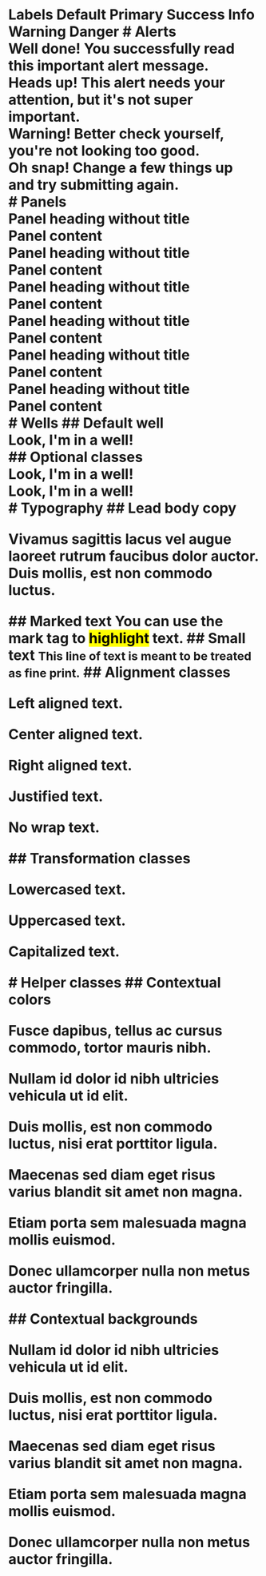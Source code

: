 # Labels <span class="label label-default">Default</span> <span class="label label-primary">Primary</span> <span class="label label-success">Success</span> <span class="label label-info">Info</span> <span class="label label-warning">Warning</span> <span class="label label-danger">Danger</span> # Alerts <div class="alert alert-success" role="alert"><b>Well done!</b> You successfully read this important alert message. </div> <div class="alert alert-info" role="alert"><b>Heads up!</b> This alert needs your attention, but it's not super important. </div> <div class="alert alert-warning" role="alert"><b>Warning!</b> Better check yourself, you're not looking too good. </div> <div class="alert alert-danger" role="alert"><b>Oh snap!</b> Change a few things up and try submitting again. </div> # Panels <div class="panel panel-default"> <div class="panel-heading">Panel heading without title</div> <div class="panel-body"> Panel content </div> </div> <div class="panel panel-primary"> <div class="panel-heading">Panel heading without title</div> <div class="panel-body"> Panel content </div> </div> <div class="panel panel-success"> <div class="panel-heading">Panel heading without title</div> <div class="panel-body"> Panel content </div> </div> <div class="panel panel-info"> <div class="panel-heading">Panel heading without title</div> <div class="panel-body"> Panel content </div> </div> <div class="panel panel-warning"> <div class="panel-heading">Panel heading without title</div> <div class="panel-body"> Panel content </div> </div> <div class="panel panel-danger"> <div class="panel-heading">Panel heading without title</div> <div class="panel-body"> Panel content </div> </div> # Wells ## Default well <div class="well">Look, I'm in a well! </div> ## Optional classes <div class="well well-lg">Look, I'm in a well! </div> <div class="well well-sm">Look, I'm in a well! </div> # Typography ## Lead body copy <p class="lead">Vivamus sagittis lacus vel augue laoreet rutrum faucibus dolor auctor. Duis mollis, est non commodo luctus.</p> ## Marked text You can use the mark tag to <mark>highlight</mark> text. ## Small text <small>This line of text is meant to be treated as fine print.</small> ## Alignment classes <div class="panel panel-default"> <div class="panel-body"> <p class="text-left">Left aligned text.</p> <p class="text-center">Center aligned text.</p> <p class="text-right">Right aligned text.</p> <p class="text-justify">Justified text.</p> <p class="text-nowrap">No wrap text.</p> </div> </div> ## Transformation classes <div class="panel panel-default"> <div class="panel-body"> <p class="text-lowercase">Lowercased text.</p> <p class="text-uppercase">Uppercased text.</p> <p class="text-capitalize">Capitalized text.</p> </div> </div> # Helper classes ## Contextual colors <div class="panel panel-default"> <div class="panel-body"> <p class="text-muted">Fusce dapibus, tellus ac cursus commodo, tortor mauris nibh.</p> <p class="text-primary">Nullam id dolor id nibh ultricies vehicula ut id elit.</p> <p class="text-success">Duis mollis, est non commodo luctus, nisi erat porttitor ligula.</p> <p class="text-info">Maecenas sed diam eget risus varius blandit sit amet non magna.</p> <p class="text-warning">Etiam porta sem malesuada magna mollis euismod.</p> <p class="text-danger">Donec ullamcorper nulla non metus auctor fringilla.</p> </div> </div> ## Contextual backgrounds <div class="panel panel-default"> <div class="panel-body"> <p class="bg-primary">Nullam id dolor id nibh ultricies vehicula ut id elit.</p> <p class="bg-success">Duis mollis, est non commodo luctus, nisi erat porttitor ligula.</p> <p class="bg-info">Maecenas sed diam eget risus varius blandit sit amet non magna.</p> <p class="bg-warning">Etiam porta sem malesuada magna mollis euismod.</p> <p class="bg-danger">Donec ullamcorper nulla non metus auctor fringilla.</p> </div> </div>
